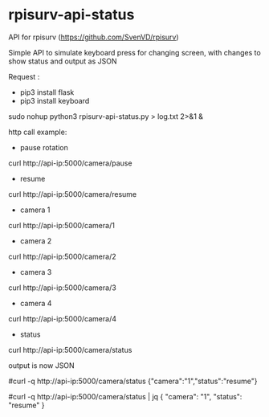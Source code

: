# rpisurv-api-status
API for rpisurv (https://github.com/SvenVD/rpisurv)

Simple API to simulate keyboard press for changing screen, with changes to show status and output as JSON

Request :
* pip3 install flask
* pip3 install keyboard

sudo nohup python3 rpisurv-api-status.py > log.txt 2>&1 &

http call example:

* pause rotation

curl http://api-ip:5000/camera/pause 

* resume

curl http://api-ip:5000/camera/resume

* camera 1

curl http://api-ip:5000/camera/1

* camera 2

curl http://api-ip:5000/camera/2

* camera 3

curl http://api-ip:5000/camera/3

* camera 4

curl http://api-ip:5000/camera/4

* status

curl http://api-ip:5000/camera/status


output is now JSON

#curl -q http://api-ip:5000/camera/status
{"camera":"1","status":"resume"}

#curl -q http://api-ip:5000/camera/status | jq
{
  "camera": "1",
  "status": "resume"
}


